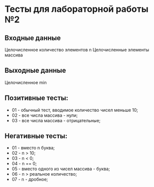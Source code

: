 # Тесты для лабораторной работы №2

## Входные данные
Целочисленное количество элементов n
Целочисленные элементы массива

## Выходные данные
Целочисленное min

## Позитивные тесты:
- 01 - обычный тест, вводимое количество чисел меньше 10;
- 02 - все числа массива - нули;
- 03 - все числа массива - отрицательные;

## Негативные тесты:
- 01 - вместо n буква;
- 02 - n > 10;
- 03 - n < 0;
- 04 - n == 0;
- 05 - вместо одного из чисел массива - буква;
- 06 - n > реальное количество;
- 07 - n - дробное;

